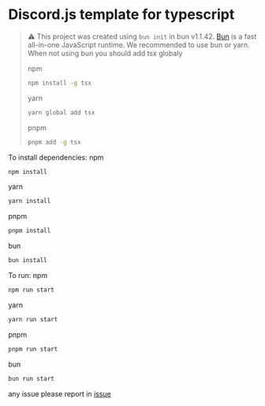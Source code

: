 # Discord.js template for typescript

> :warning: This project was created using `bun init` in bun v1.1.42. [Bun](https://bun.sh) is a fast all-in-one JavaScript runtime.
> We recommended to use bun or yarn.
> When not using bun you should add tsx globaly
>
> npm
>
> ```bash
> npm install -g tsx
> ```
>
> yarn
>
> ```bash
> yarn global add tsx
> ```
>
> pnpm
>
> ```bash
> pnpm add -g tsx
> ```

To install dependencies:
npm

```bash
npm install
```

yarn

```bash
yarn install
```

pnpm

```bash
pnpm install
```

bun

```bash
bun install
```

To run:
npm

```bash
npm run start
```

yarn

```bash
yarn run start
```

pnpm

```bash
pnpm run start
```

bun

```bash
bun run start
```

any issue please report in [issue]([https://](https://github.com/naruko-studio/discord-bot-typescript-template/issues))
